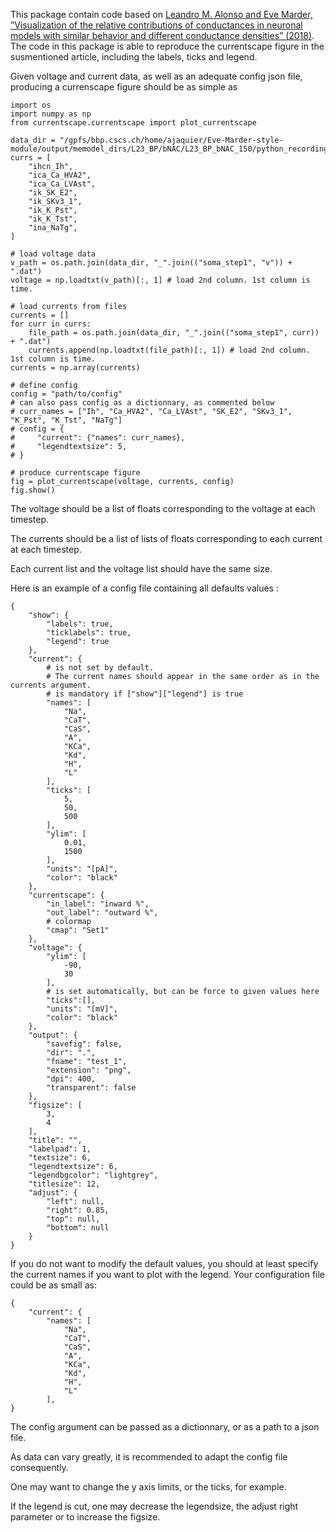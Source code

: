 This package contain code based on [Leandro M. Alonso and Eve Marder, ”Visualization of the relative contributions of conductances in neuronal models with similar behavior and different conductance densities” (2018)](https://datadryad.org/stash/dataset/doi:10.5061/dryad.d0779mb).
The code in this package is able to reproduce the currentscape figure in the susmentioned article, including the labels, ticks and legend.

Given voltage and current data, as well as an adequate config json file, producing a currenscape figure should be as simple as

    import os
    import numpy as np
    from currentscape.currentscape import plot_currentscape

    data_dir = "/gpfs/bbp.cscs.ch/home/ajaquier/Eve-Marder-style-module/output/memodel_dirs/L23_BP/bNAC/L23_BP_bNAC_150/python_recordings"
    currs = [
        "ihcn_Ih",
        "ica_Ca_HVA2",
        "ica_Ca_LVAst",
        "ik_SK_E2",
        "ik_SKv3_1",
        "ik_K_Pst",
        "ik_K_Tst",
        "ina_NaTg",
    ]

    # load voltage data
    v_path = os.path.join(data_dir, "_".join(("soma_step1", "v")) + ".dat")
    voltage = np.loadtxt(v_path)[:, 1] # load 2nd column. 1st column is time.

    # load currents from files
    currents = []
    for curr in currs:
        file_path = os.path.join(data_dir, "_".join(("soma_step1", curr)) + ".dat")
        currents.append(np.loadtxt(file_path)[:, 1]) # load 2nd column. 1st column is time.
    currents = np.array(currents)

    # define config
    config = "path/to/config"
    # can also pass config as a dictionnary, as commented below
    # curr_names = ["Ih", "Ca_HVA2", "Ca_LVAst", "SK_E2", "SKv3_1", "K_Pst", "K_Tst", "NaTg"]
    # config = {
    #     "current": {"names": curr_names},
    #     "legendtextsize": 5,
    # }

    # produce currentscape figure
    fig = plot_currentscape(voltage, currents, config)
    fig.show()

The voltage should be a list of floats corresponding to the voltage at each timestep.

The currents should be a list of lists of floats corresponding to each current at each timestep.

Each current list and the voltage list should have the same size.

Here is an example of a config file containing all defaults values :

    {
        "show": {
            "labels": true,
            "ticklabels": true,
            "legend": true
        },
        "current": {
            # is not set by default. 
            # The current names should appear in the same order as in the currents argument.
            # is mandatory if ["show"]["legend"] is true
            "names": [
                "Na",
                "CaT",
                "CaS",
                "A",
                "KCa",
                "Kd",
                "H",
                "L"
            ],
            "ticks": [
                5,
                50,
                500
            ],
            "ylim": [
                0.01,
                1500
            ],
            "units": "[pA]",
            "color": "black"
        },
        "currentscape": {
            "in_label": "inward %",
            "out_label": "outward %",
            # colormap
            "cmap": "Set1"
        },
        "voltage": {
            "ylim": [
                -90,
                30
            ],
            # is set automatically, but can be force to given values here
            "ticks":[],
            "units": "[mV]",
            "color": "black"
        },
        "output": {
            "savefig": false,
            "dir": ".",
            "fname": "test_1",
            "extension": "png",
            "dpi": 400,
            "transparent": false
        },
        "figsize": [
            3,
            4
        ],
        "title": "",
        "labelpad": 1,
        "textsize": 6,
        "legendtextsize": 6,
        "legendbgcolor": "lightgrey",
        "titlesize": 12,
        "adjust": {
            "left": null,
            "right": 0.85,
            "top": null,
            "bottom": null
        }
    }

If you do not want to modify the default values, you should at least specify the current names if you want to plot with the legend.
Your configuration file could be as small as:

    {
        "current": {
            "names": [
                "Na",
                "CaT",
                "CaS",
                "A",
                "KCa",
                "Kd",
                "H",
                "L"
            ],
    }

The config argument can be passed as a dictionnary, or as a path to a json file.

As data can vary greatly, it is recommended to adapt the config file consequently.

One may want to change the y axis limits, or the ticks, for example.

If the legend is cut, one may decrease the legendsize, the adjust right parameter or to increase the figsize.


